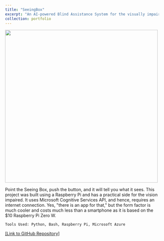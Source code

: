 ```yaml
---
title: "SeeingBox"
excerpt: "An AI-powered Blind Assistance System for the visually impaired made using Python and Microsoft Azure Cognitive Services."
collection: portfolio
---
```


<img src="https://miro.medium.com/max/1400/1*IHFWjNRir6TfKenzwK16bg.png" alt="" width="500">

Point the Seeing Box, push the button, and it will tell you what it sees. This project was built using a Raspberry Pi and has a practical side for the vision impaired. It uses Microsoft Cognitive Services API, and hence, requires an internet connection. Yes, "there is an app for that," but the form factor is much cooler and costs much less than a smartphone as it is based on the $10 Raspberry Pi Zero W.

`Tools Used: Python, Bash, Raspberry Pi, Microsoft Azure`

<a href="https://github.com/ayushrajdahal/SeeingBox" target="_blank">[Link to GitHub Repository]</a>